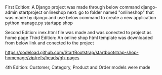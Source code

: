 First Edition:
A Django project was made through below command
django-admin startproject onlineshop
next: go to folder named "onlineshop" that was made by django and use below command to create a new application
python manage.py startapp shop

Second Edition:
inex.html file was made and was conected to project as home page
Third Edition:
An online shop html template was downloaded from below link and conected to the project

https://codeload.github.com/StartBootstrap/startbootstrap-shop-homepage/zip/refs/heads/gh-pages

4th Edition:
Customer, Category, Product and Order models were made 
